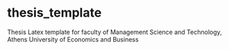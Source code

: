 # thesis_template
Thesis Latex template for faculty of Management Science and Technology, Athens University of Economics and Business
